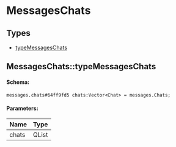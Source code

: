 # MessagesChats

## Types

* [typeMessagesChats](#messageschatstypemessageschats)

## MessagesChats::typeMessagesChats

#### Schema:

`messages.chats#64ff9fd5 chats:Vector<Chat> = messages.Chats;`

#### Parameters:

|Name|Type|
|----|----|
|chats|QList<Chat>|

